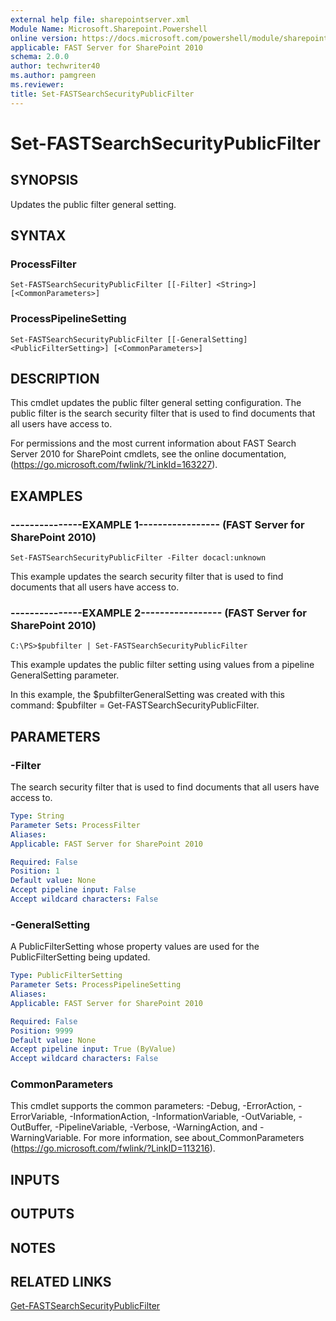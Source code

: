 ```yaml
---
external help file: sharepointserver.xml
Module Name: Microsoft.Sharepoint.Powershell
online version: https://docs.microsoft.com/powershell/module/sharepoint-server/set-fastsearchsecuritypublicfilter
applicable: FAST Server for SharePoint 2010
schema: 2.0.0
author: techwriter40
ms.author: pamgreen
ms.reviewer:
title: Set-FASTSearchSecurityPublicFilter
---
```


# Set-FASTSearchSecurityPublicFilter

## SYNOPSIS
Updates the public filter general setting.

## SYNTAX

### ProcessFilter
```
Set-FASTSearchSecurityPublicFilter [[-Filter] <String>] [<CommonParameters>]
```

### ProcessPipelineSetting
```
Set-FASTSearchSecurityPublicFilter [[-GeneralSetting] <PublicFilterSetting>] [<CommonParameters>]
```

## DESCRIPTION
This cmdlet updates the public filter general setting configuration.
The public filter is the search security filter that is used to find documents that all users have access to.

For permissions and the most current information about FAST Search Server 2010 for SharePoint cmdlets, see the online documentation, (https://go.microsoft.com/fwlink/?LinkId=163227).

## EXAMPLES

### ---------------EXAMPLE 1----------------- (FAST Server for SharePoint 2010)
```
Set-FASTSearchSecurityPublicFilter -Filter docacl:unknown
```

This example updates the search security filter that is used to find documents that all users have access to.

### ---------------EXAMPLE 2----------------- (FAST Server for SharePoint 2010)
```
C:\PS>$pubfilter | Set-FASTSearchSecurityPublicFilter
```

This example updates the public filter setting using values from a pipeline GeneralSetting parameter.

In this example, the $pubfilterGeneralSetting was created with this command: $pubfilter = Get-FASTSearchSecurityPublicFilter.

## PARAMETERS

### -Filter
The search security filter that is used to find documents that all users have access to.

```yaml
Type: String
Parameter Sets: ProcessFilter
Aliases: 
Applicable: FAST Server for SharePoint 2010

Required: False
Position: 1
Default value: None
Accept pipeline input: False
Accept wildcard characters: False
```

### -GeneralSetting
A PublicFilterSetting whose property values are used for the PublicFilterSetting being updated.

```yaml
Type: PublicFilterSetting
Parameter Sets: ProcessPipelineSetting
Aliases: 
Applicable: FAST Server for SharePoint 2010

Required: False
Position: 9999
Default value: None
Accept pipeline input: True (ByValue)
Accept wildcard characters: False
```

### CommonParameters
This cmdlet supports the common parameters: -Debug, -ErrorAction, -ErrorVariable, -InformationAction, -InformationVariable, -OutVariable, -OutBuffer, -PipelineVariable, -Verbose, -WarningAction, and -WarningVariable. For more information, see about_CommonParameters (https://go.microsoft.com/fwlink/?LinkID=113216).

## INPUTS

## OUTPUTS

## NOTES

## RELATED LINKS

[Get-FASTSearchSecurityPublicFilter](Get-FASTSearchSecurityPublicFilter.md)

